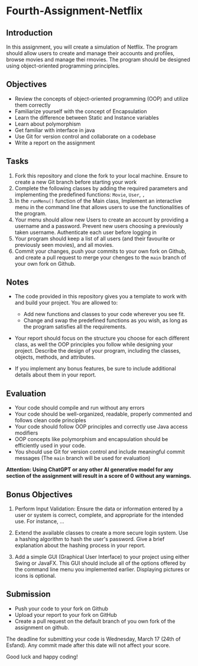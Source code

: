 # Fourth-Assignment-Netflix


## Introduction
In this assignment, you will create a simulation of Netflix. The program should allow users to create and manage their accounts and profiles, browse movies and manage thei rmovies. The program should be designed using object-oriented programming principles.

## Objectives
- Review the concepts of object-oriented programming (OOP) and utilize them correctly
- Familiarize yourself with the concept of Encapsulation
- Learn the difference between Static and Instance variables
- Learn about polymorphism
- Get familiar with interface in java
- Use Git for version control and collaborate on a codebase
- Write a report on the assignment

## Tasks
1. Fork this repository and clone the fork to your local machine. Ensure to create a new Git branch before starting your work
2. Complete the following classes by adding the required parameters and implementing the predefined functions: `Movie`, `User`, ``, ``
3. In the `runMenu()` function of the Main class, Implement an interactive menu in the command line that allows users to use the functionalities of the program. 
4. Your menu should allow new Users to create an account by providing a username and a password. Prevent new users choosing a previously taken username. Authenticate each user before logging in
5. Your program should keep a list of all users (and their favourite or previously seen movies), and all movies.
6. Commit your changes, push your commits to your own fork on Github, and create a pull request to merge your chenges to the `main` branch of your own fork on Github.

## Notes
- The code provided in this repository gives you a template to work with and build your project. You are allowed to:
    - Add new functions and classes to your code wherever you see fit.
    - Change and swap the predefined functions as you wish, as long as the program satisfies all the requirements.
    
- Your report should focus on the structure you choose for each different class, as well the OOP principles you follow while designing your project. Describe the design of your program, including the classes, objects, methods, and attributes.

- If you implement any bonus features, be sure to include additional details about them in your report. 

## Evaluation
- Your code should compile and run without any errors
- Your code should be well-organized, readable, properly commented and follows clean code principles
- Your code should follow OOP principles and correctly use Java access modifiers
- OOP concepts like polymorphism and encapsulation should be efficiently used in your code.
- You should use Git for version control and include meaningful commit messages (The `main` branch will be used for evaluation)

**Attention: Using ChatGPT or any other AI generative model for any section of the assignment will result in a score of 0 without any warnings.**

## Bonus Objectives
1. Perform Input Validation: Ensure the data or information entered by a user or system is correct, complete, and appropriate for the intended use. For instance, ...

2. Extend the available classes to create a more secure login system. Use a hashing algorithm to hash the user's password. Give a brief explanation about the hashing process in your report.

3. Add a simple GUI (Graphical User Interface) to your project using either Swing or JavaFX. This GUI should include all of the options offered by the command line menu you implemented earlier. Displaying pictures or icons is optional.

## Submission
- Push your code to your fork on Github
- Upload your report to your fork on GitHub
- Create a pull request on the default branch of you own fork of the assignment on github.

The deadline for submitting your code is Wednesday, March 17 (24th of Esfand). Any commit made after this date will not affect your score.

Good luck and happy coding!

